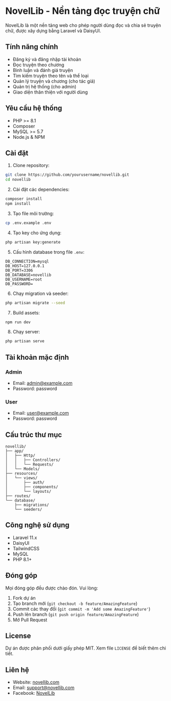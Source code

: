# NovelLib - Nền tảng đọc truyện chữ

NovelLib là một nền tảng web cho phép người dùng đọc và chia sẻ truyện chữ, được xây dựng bằng Laravel và DaisyUI.

## Tính năng chính

-   Đăng ký và đăng nhập tài khoản
-   Đọc truyện theo chương
-   Bình luận và đánh giá truyện
-   Tìm kiếm truyện theo tên và thể loại
-   Quản lý truyện và chương (cho tác giả)
-   Quản trị hệ thống (cho admin)
-   Giao diện thân thiện với người dùng

## Yêu cầu hệ thống

-   PHP >= 8.1
-   Composer
-   MySQL >= 5.7
-   Node.js & NPM

## Cài đặt

1. Clone repository:

```bash
git clone https://github.com/yourusername/novellib.git
cd novellib
```

2. Cài đặt các dependencies:

```bash
composer install
npm install
```

3. Tạo file môi trường:

```bash
cp .env.example .env
```

4. Tạo key cho ứng dụng:

```bash
php artisan key:generate
```

5. Cấu hình database trong file `.env`:

```
DB_CONNECTION=mysql
DB_HOST=127.0.0.1
DB_PORT=3306
DB_DATABASE=novellib
DB_USERNAME=root
DB_PASSWORD=
```

6. Chạy migration và seeder:

```bash
php artisan migrate --seed
```

7. Build assets:

```bash
npm run dev
```

8. Chạy server:

```bash
php artisan serve
```

## Tài khoản mặc định

### Admin

-   Email: admin@example.com
-   Password: password

### User

-   Email: user@example.com
-   Password: password

## Cấu trúc thư mục

```
novellib/
├── app/
│   ├── Http/
│   │   ├── Controllers/
│   │   └── Requests/
│   └── Models/
├── resources/
│   └── views/
│       ├── auth/
│       ├── components/
│       └── layouts/
├── routes/
└── database/
    ├── migrations/
    └── seeders/
```

## Công nghệ sử dụng

-   Laravel 11.x
-   DaisyUI
-   TailwindCSS
-   MySQL
-   PHP 8.1+

## Đóng góp

Mọi đóng góp đều được chào đón. Vui lòng:

1. Fork dự án
2. Tạo branch mới (`git checkout -b feature/AmazingFeature`)
3. Commit các thay đổi (`git commit -m 'Add some AmazingFeature'`)
4. Push lên branch (`git push origin feature/AmazingFeature`)
5. Mở Pull Request

## License

Dự án được phân phối dưới giấy phép MIT. Xem file `LICENSE` để biết thêm chi tiết.

## Liên hệ

-   Website: [novellib.com](https://novellib.com)
-   Email: support@novellib.com
-   Facebook: [NovelLib](https://facebook.com/novellib)
